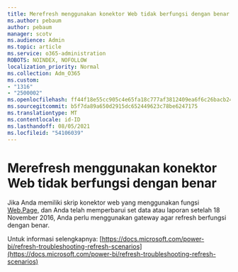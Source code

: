 ```yaml
---
title: Merefresh menggunakan konektor Web tidak berfungsi dengan benar
ms.author: pebaum
author: pebaum
manager: scotv
ms.audience: Admin
ms.topic: article
ms.service: o365-administration
ROBOTS: NOINDEX, NOFOLLOW
localization_priority: Normal
ms.collection: Adm_O365
ms.custom:
- "1316"
- "2500002"
ms.openlocfilehash: ff44f18e55cc905c4e65fa18c777af3812409ea6f6c26bacb24a7758c2749b5a
ms.sourcegitcommit: b5f7da89a650d2915dc652449623c78be6247175
ms.translationtype: MT
ms.contentlocale: id-ID
ms.lasthandoff: 08/05/2021
ms.locfileid: "54106039"
---
```

# <a name="refresh-using-web-connector-doesnt-work-properly"></a>Merefresh menggunakan konektor Web tidak berfungsi dengan benar

Jika Anda memiliki skrip konektor web yang menggunakan fungsi [Web.Page,](https://msdn.microsoft.com/library/mt260924.aspx) dan Anda telah memperbarui set data atau laporan setelah 18 November 2016, Anda perlu menggunakan gateway agar refresh berfungsi dengan benar.

Untuk informasi selengkapnya: [https://docs.microsoft.com/power-bi/refresh-troubleshooting-refresh-scenarios](https://docs.microsoft.com/power-bi/refresh-troubleshooting-refresh-scenarios)
